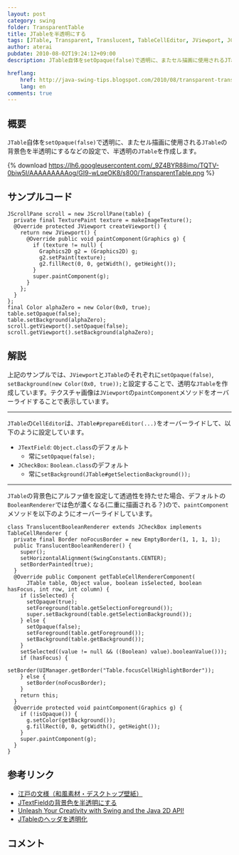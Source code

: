```yaml
---
layout: post
category: swing
folder: TransparentTable
title: JTableを半透明にする
tags: [JTable, Transparent, Translucent, TableCellEditor, JViewport, JCheckBox]
author: aterai
pubdate: 2010-08-02T19:24:12+09:00
description: JTable自体をsetOpaque(false)で透明に、またセル描画に使用されるJTableの背景色を半透明にするなどの設定で、半透明のJTableを作成します。

hreflang:
    href: http://java-swing-tips.blogspot.com/2010/08/transparent-translucent-jtable.html
    lang: en
comments: true
---
```

## 概要
`JTable`自体を`setOpaque(false)`で透明に、またセル描画に使用される`JTable`の背景色を半透明にするなどの設定で、半透明の`JTable`を作成します。

{% download https://lh6.googleusercontent.com/_9Z4BYR88imo/TQTV-0biw5I/AAAAAAAAAog/GI9-wLqeOK8/s800/TransparentTable.png %}

## サンプルコード
<pre class="prettyprint"><code>JScrollPane scroll = new JScrollPane(table) {
  private final TexturePaint texture = makeImageTexture();
  @Override protected JViewport createViewport() {
    return new JViewport() {
      @Override public void paintComponent(Graphics g) {
        if (texture != null) {
          Graphics2D g2 = (Graphics2D) g;
          g2.setPaint(texture);
          g2.fillRect(0, 0, getWidth(), getHeight());
        }
        super.paintComponent(g);
      }
    };
  }
};
final Color alphaZero = new Color(0x0, true);
table.setOpaque(false);
table.setBackground(alphaZero);
scroll.getViewport().setOpaque(false);
scroll.getViewport().setBackground(alphaZero);
</code></pre>

## 解説
上記のサンプルでは、`JViewport`と`JTable`のそれぞれに`setOpaque(false)`, `setBackground(new Color(0x0, true));`と設定することで、透明な`JTable`を作成しています。テクスチャ画像は`JViewport`の`paintComponent`メソッドをオーバーライドすることで表示しています。

- - - -
`JTable`の`CellEditor`は、`JTable#prepareEditor(...)`をオーバーライドして、以下のように設定しています。

- `JTextField`: `Object.class`のデフォルト
    - 常に`setOpaque(false);`
- `JCheckBox`: `Boolean.class`のデフォルト
    - 常に`setBackground(JTable#getSelectionBackground());`

<!-- dummy comment line for breaking list -->

- - - -
`JTable`の背景色にアルファ値を設定して透過性を持たせた場合、デフォルトの`BooleanRenderer`では色が濃くなる(二重に描画される？)ので、`paintComponent`メソッドを以下のようにオーバーライドしています。

<pre class="prettyprint"><code>class TranslucentBooleanRenderer extends JCheckBox implements TableCellRenderer {
  private final Border noFocusBorder = new EmptyBorder(1, 1, 1, 1);
  public TranslucentBooleanRenderer() {
    super();
    setHorizontalAlignment(SwingConstants.CENTER);
    setBorderPainted(true);
  }
  @Override public Component getTableCellRendererComponent(
      JTable table, Object value, boolean isSelected, boolean hasFocus, int row, int column) {
    if (isSelected) {
      setOpaque(true);
      setForeground(table.getSelectionForeground());
      super.setBackground(table.getSelectionBackground());
    } else {
      setOpaque(false);
      setForeground(table.getForeground());
      setBackground(table.getBackground());
    }
    setSelected((value != null &amp;&amp; ((Boolean) value).booleanValue()));
    if (hasFocus) {
      setBorder(UIManager.getBorder("Table.focusCellHighlightBorder"));
    } else {
      setBorder(noFocusBorder);
    }
    return this;
  }
  @Override protected void paintComponent(Graphics g) {
    if (!isOpaque()) {
      g.setColor(getBackground());
      g.fillRect(0, 0, getWidth(), getHeight());
    }
    super.paintComponent(g);
  }
}
</code></pre>

## 参考リンク
- [江戸の文様（和風素材・デスクトップ壁紙）](http://www.viva-edo.com/komon/edokomon.html)
- [JTextFieldの背景色を半透明にする](http://ateraimemo.com/Swing/TranslucentTextField.html)
- [Unleash Your Creativity with Swing and the Java 2D API!](http://web.archive.org/web/20091205092230/http://java.sun.com/products/jfc/tsc/articles/swing2d/index.html)
- [JTableのヘッダを透明化](http://ateraimemo.com/Swing/TransparentTableHeader.html)

<!-- dummy comment line for breaking list -->

## コメント
